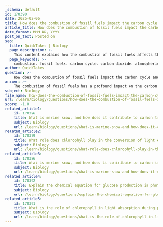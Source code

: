 ```yaml
---
_schema: default
id: 170390
date: 2025-02-06
title: How does the combustion of fossil fuels impact the carbon cycle and atmospheric carbon levels?
article_title: How does the combustion of fossil fuels impact the carbon cycle and atmospheric carbon levels?
date_format: MMM DD, YYYY
post_on_text: Posted on
seo:
  title: QuickTakes | Biology
  page_description: >-
    This content explains how the combustion of fossil fuels affects the carbon cycle and atmospheric carbon levels, including its role in increasing CO2 emissions, disruption of the carbon balance, and implications for climate change.
  page_keywords: >-
    combustion, fossil fuels, carbon cycle, carbon dioxide, atmospheric carbon, carbon balance, greenhouse gases, climate change, feedback loops, human activities, deforestation, industrial processes, global warming, environmental changes
author: QuickTakes
question: >-
    How does the combustion of fossil fuels impact the carbon cycle and atmospheric carbon levels?
answer: >-
    The combustion of fossil fuels has a profound impact on the carbon cycle and atmospheric carbon levels, primarily through the release of carbon dioxide (CO2) and the disruption of the natural balance between carbon sources and sinks. Here’s a detailed explanation of these impacts:\n\n1. **Release of Carbon Dioxide**: When fossil fuels such as coal, oil, and natural gas are burned for energy, they release stored carbon in the form of CO2 into the atmosphere. This process is a direct source of carbon emissions and significantly contributes to the increase in atmospheric CO2 levels.\n\n2. **Disruption of Carbon Balance**: The carbon cycle is characterized by a balance between carbon sources (which release carbon) and sinks (which absorb carbon). Fossil fuel combustion increases the amount of carbon in the atmosphere, tipping this balance. Natural sinks, such as forests and oceans, are unable to absorb all the excess CO2, leading to higher concentrations of greenhouse gases in the atmosphere.\n\n3. **Feedback Loops**: The warming caused by fossil fuel emissions can trigger feedback loops that further exacerbate climate change. For instance, as global temperatures rise, permafrost in polar regions may thaw, releasing stored carbon in the form of methane (a potent greenhouse gas), which can further increase atmospheric temperatures. Additionally, melting polar ice reduces the Earth's albedo (reflectivity), leading to more heat absorption and further warming.\n\n4. **Human Activities and Carbon Cycle Disruption**: Since the Industrial Revolution, the significant increase in fossil fuel use has dramatically altered the natural carbon cycle. Human activities, including deforestation and industrial processes, have compounded the effects of fossil fuel combustion, leading to a substantial rise in atmospheric CO2 levels and contributing to climate change.\n\n5. **Increased Atmospheric CO2 Levels**: The combustion of fossil fuels is a major source of CO2 emissions, which enhances the greenhouse effect. This trapping of heat in the Earth's atmosphere leads to global warming, resulting in various environmental changes, including altered weather patterns, rising sea levels, and impacts on biodiversity.\n\nIn summary, fossil fuel combustion plays a critical role in the carbon cycle by releasing large amounts of CO2 into the atmosphere, disrupting the natural balance of carbon sources and sinks, and driving climate change. Understanding these impacts is essential for developing strategies to mitigate climate change and promote sustainability.
subject: Biology
file_name: how-does-the-combustion-of-fossil-fuels-impact-the-carbon-cycle-and-atmospheric-carbon-levels.md
url: /learn/biology/questions/how-does-the-combustion-of-fossil-fuels-impact-the-carbon-cycle-and-atmospheric-carbon-levels
score: -1.0
related_article1:
    id: 170386
    title: What is marine snow, and how does it contribute to carbon transfer in marine environments?
    subject: Biology
    url: /learn/biology/questions/what-is-marine-snow-and-how-does-it-contribute-to-carbon-transfer-in-marine-environments
related_article2:
    id: 170379
    title: What role does chlorophyll play in the conversion of light energy during photosynthesis?
    subject: Biology
    url: /learn/biology/questions/what-role-does-chlorophyll-play-in-the-conversion-of-light-energy-during-photosynthesis
related_article3:
    id: 170386
    title: What is marine snow, and how does it contribute to carbon transfer in marine environments?
    subject: Biology
    url: /learn/biology/questions/what-is-marine-snow-and-how-does-it-contribute-to-carbon-transfer-in-marine-environments
related_article4:
    id: 170392
    title: Explain the chemical equation for glucose production in photosynthesis and its importance for plant growth.
    subject: Biology
    url: /learn/biology/questions/explain-the-chemical-equation-for-glucose-production-in-photosynthesis-and-its-importance-for-plant-growth
related_article5:
    id: 170391
    title: What is the role of chlorophyll in light absorption during photosynthesis?
    subject: Biology
    url: /learn/biology/questions/what-is-the-role-of-chlorophyll-in-light-absorption-during-photosynthesis
---
```


&nbsp;